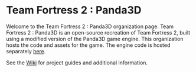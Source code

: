 # Team Fortress 2 : Panda3D

Welcome to the Team Fortress 2 : Panda3D organization page.  Team Fortress 2 : Panda3D is an open-source recreation of Team Fortress 2, built using a modified version of the Panda3D game engine.  This organization hosts the code and assets for the game.  The engine code is hosted separately [here](https://github.com/toontownretro).

See the [Wiki](https://github.com/TF-Panda/.github/wiki) for project guides and additional information.
